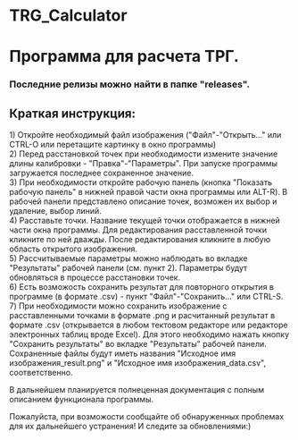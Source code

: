 # TRG_Calculator

<h1>Программа для расчета ТРГ.</h1>

<h3>Последние релизы можно найти в папке "releases".</h3> 

<h2>Краткая инструкция:</h2>
<p>1) Откройте необходимый файл изображения ("Файл"-"Открыть..." или CTRL-O или перетащите картинку в окно программы)<br>  
2) Перед расстановкой точек при необходимости измените значение длины калибровки - "Правка"-"Параметры". При запуске программы загружается последнее сохраненное значение.<br>   
3) При необходимости откройте рабочую панель (кнопка "Показать рабочую панель" в нижней правой части окна программы или ALT-R).  В рабочей панели представлено описание точек, возможен их выбор и удаление, выбор линий.<br>  
4) Расставьте точки. Название текущей точки отображается в нижней части окна программы. Для редактирования расставленной точки кликните по ней дважды.   После редактирования кликните в любую область открытого изображения.<br>  
5) Рассчитываемые параметры можно наблюдать во вкладке "Результаты" рабочей панели (см. пункт 2). Параметры будут обновляться в процессе расстановки точек.<br>  
6) Есть возможость сохранить результат для повторного открытия в программе (в формате .csv) - пункт "Файл"-"Сохранить..." или CTRL-S.<br>  
7) При необходимости можно сохранить изображение с расставленными точками в формате .png и расчитанный результат в формате .csv (открывается в любом тектовом редакторе или редакторе электронных таблиц вроде Excel).  Для этого необходимо нажать кнопку "Сохранить результаты" во вкладке "Результаты" рабочей панели.  Сохраненные файлы будут иметь названия "Исходное имя изображения_result.png" и "Исходное имя изображения_data.csv", соответственно.<br>  
</p>

<p>В дальнейшем планируется полнеценная документация с полным описанием функционала программы.<br> 

Пожалуйста, при возможости сообщайте об обнаруженных проблемах для их дальнейшего устранения! И следите за обновлениями:)<br>
</p>